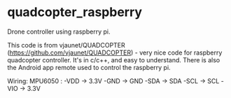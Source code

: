 quadcopter_raspberry
====================

Drone controller using raspberry pi.

This code is from vjaunet/QUADCOPTER (https://github.com/vjaunet/QUADCOPTER) - very nice code 
for raspberry quadcopter controller. It's in c/c++, and easy to understand. There is also the Android app remote
used to control the raspberry pi.

Wiring:
MPU6050 : -VDD -> 3.3V -GND -> GND -SDA -> SDA -SCL -> SCL -VIO -> 3.3V
